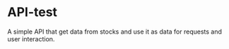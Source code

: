 # API-test
A simple API that get data from stocks and use it as data for requests and user interaction.
